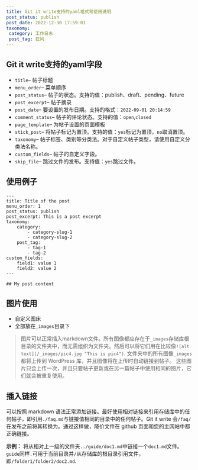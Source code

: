 ```yaml
---
title: Git it write支持的yaml格式和使用说明
post_status: publish
post_date: 2022-12-30 17:59:01
taxonomy:
 category: 工作日志
 post_tag: 狂风
---
```


## Git it write支持的yaml字段
-   `title`– 帖子标题
-   `menu_order`– 菜单顺序
-   `post_status`– 帖子的状态。支持的值：publish、draft、pending、future
-   `post_excerpt`– 帖子摘录
-   `post_date`– 要设置的发布日期。支持的格式：`2022-09-01 20:14:59`
-   `comment_status`– 帖子的评论状态。支持的值：`open`,`closed`
-   `page_template`– 为帖子设置的页面模板
-   `stick_post`– 将帖子标记为置顶。支持的值：`yes`标记为置顶，`no`取消置顶。
-   `taxonomy`– 帖子标签、类别等分类法。对于自定义帖子类型，请使用自定义分类法名称。
-   `custom_fields`– 帖子的自定义字段。
-   `skip_file`– 跳过文件的发布。支持值：`yes`跳过文件。

## 使用例子

```
---
title: Title of the post
menu_order: 1
post_status: publish
post_excerpt: This is a post excerpt
taxonomy:
    category:
        - category-slug-1
        - category-slug-2
    post_tag:
        - tag-1
        - tag-2
custom_fields:
    field1: value 1
    field2: value 2
---

## My post content
```

## 图片使用
- 自定义图床
- 全部放在`_images`目录下
>图片可以正常插入markdown文件。所有图像都应存在于`_images`存储库根目录的文件夹中，而无需组织为文件夹。然后可以将它们用在比较像`![alt text](/_images/pic4.jpg "This is pic4")`.
文件夹中的所有图像`_images`都将上传到 WordPress 库，并且图像将在上传时自动链接到帖子。
这些图片只会上传一次，并且只要帖子更新或在另一篇帖子中使用相同的图片，它们就会被重复使用。

## 插入链接

可以按照 markdown 语法正常添加链接。最好使用相对链接来引用存储库中的任何帖子，即引用`./faq.md`与链接值相同的目录中的任何帖子。Git it write 会`/faq/`在发布之前将其转换为。通过这样做，降价文件在 github 页面和您的主网站中都正确链接。

**示例：** 将从相对上一级的文件夹`../guide/doc1.md`中链接一个`doc1.md`文件。`guide`同样`.`可用于当前目录并`/`从存储库的根目录引用文件，即`/folder1/folder2/doc2.md`.

